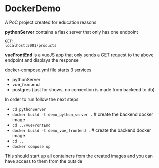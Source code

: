 # DockerDemo

A PoC project created for education reasons

**pythonServer** contains a flask server that only has one endpoint 
```
GET:
localhost:5001/products
```

**vueFrontEnd** is a vueJS app that only sends a GET request to the above endpoint and displays the response

docker-compose.yml file starts 3 services
- pythonServer
- vue_frontend
- postgres (just for shows, no connection is made from backend to db)

In order to run follow the next steps:
- ```cd pythonServer```
- ```docker build -t demo_python_server .```  # create the backend docker image
- ```cd ../vueFrontEnd```
- ```docker build -t demo_vue_frontend .```  # create the backend docker image
- ```cd ..```
- ```docker compose up```

This should start up all containers from the created images and you can have access to them from the outside 
